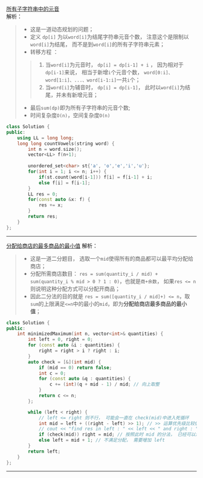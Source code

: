 [所有子字符串中的元音](https://leetcode-cn.com/problems/vowels-of-all-substrings/)  
解析：  
> * 这是一道动态规划的问题；  
> * 定义 `dp[i]` 为以`word[i]`为结尾字符串元音个数， 注意这个是限制以`word[i]`为结尾， 而不是到`word[i]`的所有子字符串元素；  
> * 转移方程 ：  
> > 1. 当`word[i]`为元音时， `dp[i] = dp[i-1] + i` ， 因为相对于`dp[i-1]`来说， 相当于新增`i`个元音个数， `word[0:i]、word[1:i]、...、word[i-1:i]`一共`i`个；  
> > 2. 当`word[i]`为辅音时， `dp[i] = dp[i-1]`， 此时以`word[i]`为结尾，并未有新增元音；  
> * 最后`sum(dp)`即为所有子字符串的元音个数;  
> * 时间复杂度`O(n)`，空间复杂度`O(n)`  
```C++
class Solution {
public:
    using LL = long long;
    long long countVowels(string word) {
        int n = word.size();
        vector<LL> f(n+1);
        
        unordered_set<char> st{'a', 'o','e','i','u'};
        for(int i = 1; i <= n; i++) {
            if(st.count(word[i-1])) f[i] = f[i-1] + i;
            else f[i] = f[i-1];
        }
        LL res = 0;
        for(const auto &x: f) {
            res += x;
        }
        return res;
    }
};
```  
---
[分配给商店的最多商品的最小值](https://leetcode-cn.com/problems/minimized-maximum-of-products-distributed-to-any-store/) 
解析：  
> * 这是一道二分题目， 选取一个`mid`使得所有的商品都可以最平均分配给商店；  
> * 分配所需商店数目： `res = sum(quantity_i / mid) + sum(quantity_i % mid > 0 ? 1 : 0)`，也就是`商+余数`， 如果`res <= n` 则说明这种分配方式可以分配开商品；  
> * 因此二分法的目的就是 `res = sum([quantity_i / mid]+) <= n`，取`sum`的上限满足`<=n`中的最小的`mid`，即为**分配给商店最多商品的最小值**；  
```C++
class Solution {
public:
    int minimizedMaximum(int n, vector<int>& quantities) {
        int left = 0, right = 0;
        for (const auto &i : quantities) {
            right = right > i ? right : i;
        }
        auto check = [&](int mid) {
            if (mid == 0) return false;
            int c = 0;
            for (const auto &q : quantities) {
                c += (int)(q + mid - 1) / mid; // 向上取整
            }
            return c <= n;
        };

        while (left < right) {
            // left <= right 则不行， 可能会一直在 check(mid)中进入死循环
            int mid = left + ((right - left) >> 1); // >> 运算优先级比较低， 需要用()进行限制
            // cout << "find res in left : " << left << " and right : " << right << " , mid is " << mid << endl;
            if (check(mid)) right = mid; // 按照此时 mid 的分法， 已经可以满足分配， 但是mid不一定最小， 仍需再找
            else left = mid + 1; // 不满足分配， 需要增加 left
        }
        return left;
    }
};
```
---  
